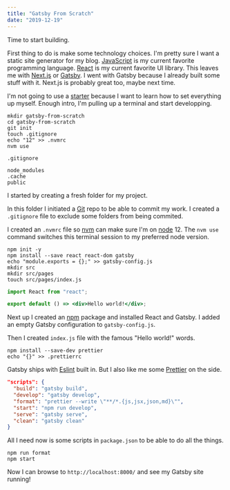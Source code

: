 ```yaml
---
title: "Gatsby From Scratch"
date: "2019-12-19"
---
```


Time to start building.

First thing to do is make some technology choices. I'm pretty sure I want a static site generator for my blog. [JavaScript](https://developer.mozilla.org/en-US/docs/Web/JavaScript) is my current favorite programming language. [React](https://reactjs.org/) is my current favorite UI library. This leaves me with [Next.js](https://nextjs.org/) or [Gatsby](https://www.gatsbyjs.org/). I went with Gatsby because I already built some stuff with it. Next.js is probably great too, maybe next time.

I'm not going to use a [starter](https://www.gatsbyjs.org/starters/) because I want to learn how to set everything up myself. Enough intro, I'm pulling up a terminal and start developping.

```shell
mkdir gatsby-from-scratch
cd gatsby-from-scratch
git init
touch .gitignore
echo "12" >> .nvmrc
nvm use
```

`.gitignore`

```
node_modules
.cache
public
```

I started by creating a fresh folder for my project.

In this folder I initiated a [Git](https://git-scm.com/) repo to be able to commit my work. I created a `.gitignore` file to exclude some folders from being commited.

I created an `.nvmrc` file so [nvm](https://github.com/nvm-sh/nvm) can make sure I'm on [node](https://nodejs.org/) 12. The `nvm use` command switches this terminal session to my preferred node version.

```shell
npm init -y
npm install --save react react-dom gatsby
echo "module.exports = {};" >> gatsby-config.js
mkdir src
mkdir src/pages
touch src/pages/index.js
```

```jsx
import React from "react";

export default () => <div>Hello world!</div>;
```

Next up I created an [npm](https://www.npmjs.com/) package and installed React and Gatsby. I added an empty Gatsby configuration to `gatsby-config.js`.

Then I created `index.js` file with the famous "Hello world!" words.

```shell
npm install --save-dev prettier
echo "{}" >> .prettierrc
```

Gatsby ships with [Eslint](https://www.gatsbyjs.org/docs/eslint/) built in. But I also like me some [Prettier](https://prettier.io/) on the side.

```json
"scripts": {
  "build": "gatsby build",
  "develop": "gatsby develop",
  "format": "prettier --write \"**/*.{js,jsx,json,md}\"",
  "start": "npm run develop",
  "serve": "gatsby serve",
  "clean": "gatsby clean"
}
```

All I need now is some scripts in `package.json` to be able to do all the things.

```shell
npm run format
npm start
```

Now I can browse to `http://localhost:8000/` and see my Gatsby site running!
